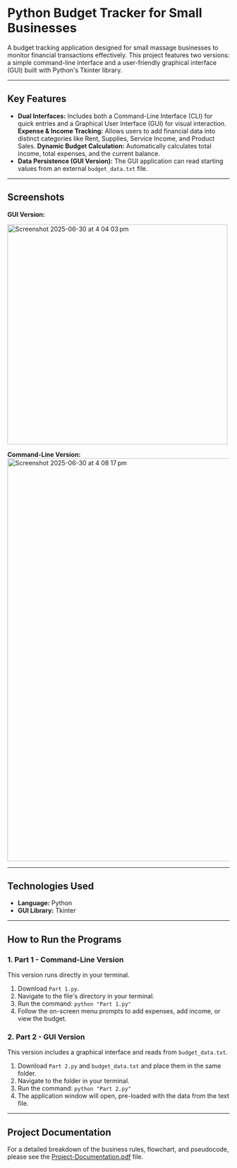 # Python Budget Tracker for Small Businesses

A budget tracking application designed for small massage businesses to monitor financial transactions effectively.  This project features two versions: a simple command-line interface and a user-friendly graphical interface (GUI) built with Python's Tkinter library.

---

## Key Features

* **Dual Interfaces:** Includes both a Command-Line Interface (CLI) for quick entries and a Graphical User Interface (GUI) for visual interaction.
**Expense & Income Tracking:** Allows users to add financial data into distinct categories like Rent, Supplies, Service Income, and Product Sales.
**Dynamic Budget Calculation:** Automatically calculates total income, total expenses, and the current balance.
* **Data Persistence (GUI Version):** The GUI application can read starting values from an external `budget_data.txt` file.

---

## Screenshots


**GUI Version:**


<img width="499" alt="Screenshot 2025-06-30 at 4 04 03 pm" src="https://github.com/user-attachments/assets/2b46aa5e-8f15-40f9-a1e9-55cc67742c2f" />



**Command-Line Version:**
<img width="913" alt="Screenshot 2025-06-30 at 4 08 17 pm" src="https://github.com/user-attachments/assets/68c8a5fb-3918-412b-9fd2-9f2de52e3450" />


---

## Technologies Used

* **Language:** Python
* **GUI Library:** Tkinter

---

## How to Run the Programs

### 1. Part 1 - Command-Line Version

This version runs directly in your terminal.

1.  Download `Part 1.py`.
2.  Navigate to the file's directory in your terminal.
3.  Run the command: `python "Part 1.py"`
4.  Follow the on-screen menu prompts to add expenses, add income, or view the budget.

### 2. Part 2 - GUI Version

This version includes a graphical interface and reads from `budget_data.txt`.

1.  Download `Part 2.py` and `budget_data.txt` and place them in the same folder.
2.  Navigate to the folder in your terminal.
3.  Run the command: `python "Part 2.py"`
4.  The application window will open, pre-loaded with the data from the text file.

---

## Project Documentation

For a detailed breakdown of the business rules, flowchart, and pseudocode, please see the [Project-Documentation.pdf](Project-Documentation.pdf) file.
